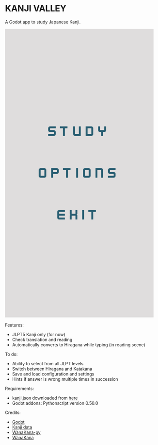 # KANJI VALLEY

A Godot app to study Japanese Kanji.  

![Kanji Valley Screengrab](img/KanjiValley_screengrab.gif)

Features:

- JLPT5 Kanji only (for now)
- Check translation and reading
- Automatically converts to Hiragana while typing (in reading scene)

To do:

- Ability to select from all JLPT levels
- Switch between Hiragana and Katakana
- Save and load configuration and settings
- Hints if answer is wrong multiple times in succession

Requirements:  

- kanji.json downloaded from [here](https://github.com/davidluzgouveia/kanji-data)
- Godot addons: Pythonscript version 0.50.0

Credits:

- [Godot](https://godotengine.org/)
- [Kanji data](https://github.com/davidluzgouveia/kanji-data)
- [WanaKana-py](https://github.com/Starwort/wanakana-py)
- [WanaKana](https://github.com/WaniKani/WanaKana)

